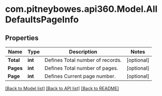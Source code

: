 # com.pitneybowes.api360.Model.AllDefaultsPageInfo

## Properties

Name | Type | Description | Notes
------------ | ------------- | ------------- | -------------
**Total** | **int** | Defines Total number of records. | [optional] 
**Pages** | **int** | Defines Total number of pages. | [optional] 
**Page** | **int** | Defines Current page number. | [optional] 

[[Back to Model list]](../README.md#documentation-for-models) [[Back to API list]](../README.md#documentation-for-api-endpoints) [[Back to README]](../README.md)

